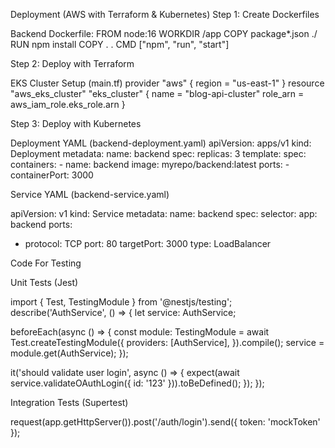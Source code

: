 Deployment (AWS with Terraform & Kubernetes)
Step 1: Create Dockerfiles

Backend Dockerfile:
FROM node:16
WORKDIR /app
COPY package*.json ./
RUN npm install
COPY . .
CMD ["npm", "run", "start"]

Step 2: Deploy with Terraform

EKS Cluster Setup (main.tf)
provider "aws" {
  region = "us-east-1"
}
resource "aws_eks_cluster" "eks_cluster" {
  name     = "blog-api-cluster"
  role_arn = aws_iam_role.eks_role.arn
}

Step 3: Deploy with Kubernetes

Deployment YAML (backend-deployment.yaml)
apiVersion: apps/v1
kind: Deployment
metadata:
  name: backend
spec:
  replicas: 3
  template:
    spec:
      containers:
      - name: backend
        image: myrepo/backend:latest
        ports:
        - containerPort: 3000

Service YAML (backend-service.yaml)

apiVersion: v1
kind: Service
metadata:
  name: backend
spec:
  selector:
    app: backend
  ports:
  - protocol: TCP
    port: 80
    targetPort: 3000
  type: LoadBalancer


Code For Testing

Unit Tests (Jest)

import { Test, TestingModule } from '@nestjs/testing';
describe('AuthService', () => {
  let service: AuthService;

  beforeEach(async () => {
    const module: TestingModule = await Test.createTestingModule({
      providers: [AuthService],
    }).compile();
    service = module.get<AuthService>(AuthService);
  });

  it('should validate user login', async () => {
    expect(await service.validateOAuthLogin({ id: '123' })).toBeDefined();
  });
});


Integration Tests (Supertest)

request(app.getHttpServer()).post('/auth/login').send({ token: 'mockToken' });

